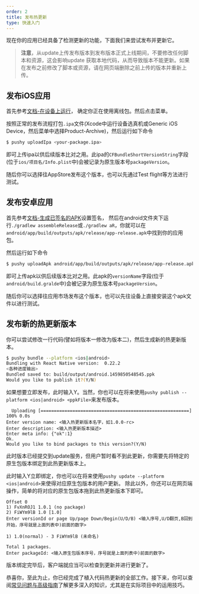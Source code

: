 ```yaml
---
order: 2
title: 发布热更新
type: 快速入门
---
```


现在你的应用已经具备了检测更新的功能，下面我们来尝试发布并更新它。

> **注意**，从update上传发布版本到发布版本正式上线期间，不要修改任何脚本和资源，这会影响update
获取本地代码，从而导致版本不能更新。如果在发布之前修改了脚本或资源，请在网页端删除之前上传的版本并重新上传。

## 发布iOS应用

首先参考[文档-在设备上运行](https://reactnative.cn/docs/running-on-device-ios.html#content)，
确定你正在使用离线包。然后点击菜单。

按照正常的发布流程打包`.ipa`文件(Xcode中运行设备选真机或Generic iOS Device，然后菜单中选择Product-Archive)，然后运行如下命令

```bash
$ pushy uploadIpa <your-package.ipa>
```

即可上传ipa以供后续版本比对之用。此ipa的`CFBundleShortVersionString`字段(位于`ios/项目名/Info.plist`中)会被记录为原生版本号`packageVersion`。

随后你可以选择往AppStore发布这个版本，也可以先通过Test flight等方法进行测试。

## 发布安卓应用

首先参考[文档-生成已签名的APK](https://reactnative.cn/docs/signed-apk-android.html#content)设置签名，
然后在android文件夹下运行`./gradlew assembleRelease`或`./gradlew aR`，你就可以在`android/app/build/outputs/apk/release/app-release.apk`中找到你的应用包。

然后运行如下命令

```bash
$ pushy uploadApk android/app/build/outputs/apk/release/app-release.apk
```

即可上传apk以供后续版本比对之用。此apk的`versionName`字段(位于`android/build.gralde`中)会被记录为原生版本号`packageVersion`。

随后你可以选择往应用市场发布这个版本，也可以先往设备上直接安装这个apk文件以进行测试。

## 发布新的热更新版本

你可以尝试修改一行代码(譬如将版本一修改为版本二)，然后生成新的热更新版本。

```bash
$ pushy bundle --platform <ios|android>
Bundling with React Native version:  0.22.2
<各种进度输出>
Bundled saved to: build/output/android.1459850548545.ppk
Would you like to publish it?(Y/N) 
```

如果想要立即发布，此时输入Y。当然，你也可以在将来使用`pushy publish --platform <ios|android> <ppkFile>`来发布版本。

```
  Uploading [========================================================] 100% 0.0s
Enter version name: <输入热更新版本名字，如1.0.0-rc>
Enter description: <输入热更新版本描述>
Enter meta info: {"ok":1}
Ok.
Would you like to bind packages to this version?(Y/N)
```

此时版本已经提交到update服务，但用户暂时看不到此更新，你需要先将特定的原生包版本绑定到此热更新版本上。

此时输入Y立即绑定，你也可以在将来使用`pushy update --platform <ios|android>`来使得对应原生包版本的用户更新。
除此以外，你还可以在网页端操作，简单的将对应的原生包版本拖到此热更新版本下即可。

```
Offset 0
1) FvXnROJ1 1.0.1 (no package)
2) FiWYm9lB 1.0 [1.0]
Enter versionId or page Up/page Down/Begin(U/D/B) <输入序号,U/D翻页,B回到开始，序号就是上面列表中)前面的数字>

1) 1.0(normal) - 3 FiWYm9lB (未命名)

Total 1 packages.
Enter packageId: <输入原生包版本序号，序号就是上面列表中)前面的数字>
```

版本绑定完毕后，客户端就应当可以检查到更新并进行更新了。

恭喜你，至此为止，你已经完成了植入代码热更新的全部工作。接下来，你可以查阅[常见问题与高级指南](faq_advance.md)了解更多深入的知识，尤其是在实际项目中的运用技巧。
